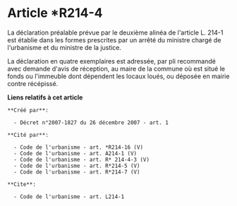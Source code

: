 # Article *R214-4

La déclaration préalable prévue par le deuxième alinéa de l'article L. 214-1 est établie dans les formes prescrites par un
arrêté du ministre chargé de l'urbanisme et du ministre de la justice. 

La déclaration en quatre exemplaires est adressée, par pli recommandé avec demande d'avis de réception, au maire de la
commune où est situé le fonds ou l'immeuble dont dépendent les locaux loués, ou déposée en mairie contre récépissé.

**Liens relatifs à cet article**

	**Créé par**:

	  - Décret n°2007-1827 du 26 décembre 2007 - art. 1

	**Cité par**:

	  - Code de l'urbanisme - art. *R214-16 (V)
	  - Code de l'urbanisme - art. A214-1 (V)
	  - Code de l'urbanisme - art. R* 214-4-3 (V)
	  - Code de l'urbanisme - art. R*214-5 (V)
	  - Code de l'urbanisme - art. R*214-7 (V)

	**Cite**:

	  - Code de l'urbanisme - art. L214-1
